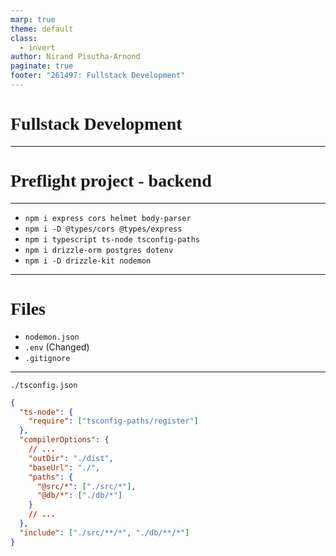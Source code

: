 ```yaml
---
marp: true
theme: default
class:
  - invert
author: Nirand Pisutha-Arnond
paginate: true
footer: "261497: Fullstack Development"
---
```


<style>
@import url('https://fonts.googleapis.com/css2?family=Prompt:ital,wght@0,100;0,300;0,400;0,700;1,100;1,300;1,400;1,700&display=swap');

    :root {
    font-family: Prompt;
    --hl-color: #D57E7E;
}
h1 {
  font-family: Prompt
}
</style>

# Fullstack Development

---

# Preflight project - backend

---

- `npm i express cors helmet body-parser`
- `npm i -D @types/cors @types/express`
- `npm i typescript ts-node tsconfig-paths`
- `npm i drizzle-orm postgres dotenv`
- `npm i -D drizzle-kit nodemon`

---

# Files

- `nodemon.json`
- `.env` (Changed)
- `.gitignore`

---

`./tsconfig.json`

```json
{
  "ts-node": {
    "require": ["tsconfig-paths/register"]
  },
  "compilerOptions": {
    // ...
    "outDir": "./dist",
    "baseUrl": "./",
    "paths": {
      "@src/*": ["./src/*"],
      "@db/*": ["./db/*"]
    }
    // ...
  },
  "include": ["./src/**/*", "./db/**/*"]
}
```
